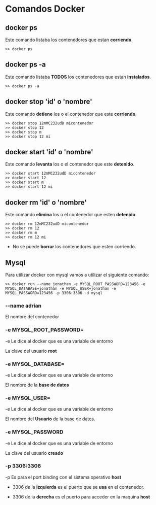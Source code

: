 # Comandos Docker
 
 
## docker ps
 
 Este comando listaba los contenedores que estan **corriendo**.
 ```
 >> docker ps
```

## docker ps -a

Este comando listaba **TODOS** los contenedores que estan **instalados**.
```
>> docker ps -a
```

## docker stop 'id' o 'nombre'

Este comando **detiene** los o el  contenedor que este **corriendo**.
```
>> docker stop 12mMC232udD micontenedor
>> docker stop 12
>> docker stop m
>> docker stop 12 mi
```
 
 ## docker start 'id' o 'nombre'
 
 Este comando **levanta** los o el  contenedor que este **detenido**.
 ```
 >> docker start 12mMC232udD micontenedor
 >> docker start 12
 >> docker start m
 >> docker start 12 mi
 ```
 

## docker rm 'id' o 'nombre'
 
 Este comando **elimina** los o el  contenedor que esten **detenido**.
 ```
 >> docker rm 12mMC232udD micontenedor
 >> docker rm 12
 >> docker rm m
 >> docker rm 12 mi
 ```
 
 * No se puede **borrar** los contenedores que esten corriendo.
 
 
 
 ## Mysql
 
 Para utilizar docker con mysql vamos a utilizar el siguiente comando:
 
 ```
 >> docker run --name jonathan -e MYSQL_ROOT_PASSWORD=123456 -e MYSQL_DATABASE=jonathan -e MYSQL_USER=jonathan -e MYSQL_PASSWORD=123456 -p 3306:3306 -d mysql
 ```
 
 ### --name adrian
  
  El nombre del contenedor
  
 ### -e MYSQL_ROOT_PASSWORD=
  
  -e Le dice al docker que es una variable de entorno
  
  La clave del usuario **root**
  
  
 ### -e MYSQL_DATABASE=
  
  -e Le dice al docker que es una variable de entorno
  
  El nombre de la **base de datos**
  
  ### -e MYSQL_USER=
  
  -e Le dice al docker que es una variable de entorno
  
  El nombre del **Usuario** de la base de datos.
  
  ### -e MYSQL_PASSWORD
  
  -e Le dice al docker que es una variable de entorno
  
  La clave del usuario **creado**
  
  ### -p 3306:3306
  
  -p Es para el port binding con el sistema operativo **host**
  
  - 3306 de la **izquierda** es el puerto que se **usa** en el contenedor.
  
  - 3306 de la **derecha** es el puerto para acceder en la maquina **host**
 
